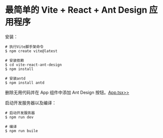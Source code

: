 # 最简单的 Vite + React + Ant Design 应用程序

安装：

```shell
# 执行Vite脚手架命令
$ npm create vite@latest

# 安装依赖
$ cd vite-react-ant-design
$ npm install

# 安装antd
$ npm install antd
```

删除无用代码并在 App 组件中添加 Ant Design 按钮。[App.tsx>>](src/App.tsx)

启动开发服务器以及编译：

```shell
# 启动开发服务器
$ npm run dev

# 编译
$ npm run buile
```
